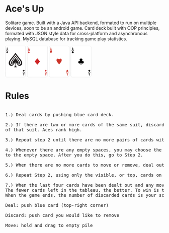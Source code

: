 # Ace's Up 
Solitare game. Built with a Java API backend, formated to run on multiple devices, soon to be an android game. 
Card deck built with OOP principles, formated with JSON style data for cross-platform and asynchronous playing.
MySQL database for tracking game play statistics.

<img src="https://github.com/DeFrakt/acesup/blob/master/AcesUp/src/main/resources/static/images/Ace_Spades.png" height="100"> <img src="https://github.com/DeFrakt/acesup/blob/master/AcesUp/src/main/resources/static/images/Ace_Diamonds.png" height="100"> <img src="https://github.com/DeFrakt/acesup/blob/master/AcesUp/src/main/resources/static/images/Ace_Hearts.png" height="100"> <img src="https://github.com/DeFrakt/acesup/blob/master/AcesUp/src/main/resources/static/images/Ace_Clubs.png" height="100">

# Rules

<pre>

1.) Deal cards by pushing blue card deck.

2.) If there are two or more cards of the same suit, discard all but the highest-ranked card 
of that suit. Aces rank high.

3.) Repeat step 2 until there are no more pairs of cards with the same suit.

4.) Whenever there are any empty spaces, you may choose the top card of another pile to move 
to the empty space. After you do this, go to Step 2.

5.) When there are no more cards to move or remove, deal out the next cards.

6.) Repeat Step 2, using only the visible, or top, cards on each of the four piles.

7.) When the last four cards have been dealt out and any moves made, the game is over. 
The fewer cards left in the tableau, the better. To win is to have only the four aces left. 
When the game ends, the number of discarded cards is your score.

Deal: push blue card (top-right corner)

Discard: push card you would like to remove

Move: hold and drag to empty pile
</pre>
